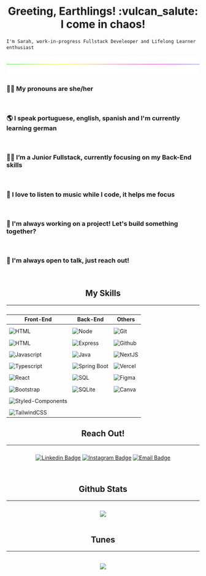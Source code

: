 <div align="center">
<h1> Greeting, Earthlings! :vulcan_salute: I come in chaos!</h1>
</div>  

```
I'm Sarah, work-in-progress Fullstack Develeoper and Lifelong Learner enthusiast
```

<img src="https://raw.githubusercontent.com/Sabyasachi-Seal/Sabyasachi-Seal/ouput/divider.gif" width="100%" height="50"/>



### 🧙‍♀️ My pronouns are she/her
<br>

### 🌎 I speak portuguese, english, spanish and I'm currently learning german
<br>

### 👩‍🎓 I’m a Junior Fullstack, currently focusing on my Back-End skills
<br>

### 🤘 I love to listen to music while I code, it helps me focus
<br>

### 🚧 I'm always working on a project! Let's build something together?
<br>

### 🌈 I'm always open to talk, just reach out!
</br>


## <div align="center">My Skills</div> 
---
<div align="center" style="margin-top: 24px">

| Front-End | Back-End | Others |
| ----------| ---------| ------ |
| <img src="https://cdn-icons-png.flaticon.com/512/732/732212.png" width="25" height="25" style="margin-top: 8px" alt="HTML"/> | <img src="https://static-00.iconduck.com/assets.00/node-js-icon-454x512-nztofx17.png" width="25" height="25" style="margin-top: 8px" alt="Node"/> | <img src="https://git-scm.com/images/logos/downloads/Git-Icon-1788C.png" width="25" height="25" style="margin-top: 8px" alt="Git"/> |
| <img src="https://cdn-icons-png.flaticon.com/512/732/732190.png" width="25" height="25"  style="margin-top: 8px" alt="HTML"/> | <img src="https://upload.wikimedia.org/wikipedia/commons/thumb/8/88/Status_iucn_EX_icon.svg/480px-Status_iucn_EX_icon.svg.png" width="25" height="25" style="margin-top: 8px" alt="Express"/> | <img src="https://www.nicepng.com/png/full/52-520535_free-files-github-github-icon-png-white.png" width="25" height="25" style="margin-top: 8px" alt="Github"/> |
| <img src="https://cdn-icons-png.flaticon.com/512/5968/5968292.png" width="25" height="25"  style="margin-top: 8px"  alt="Javascript"/> | <img src="https://cdn-icons-png.flaticon.com/512/226/226777.png" width="25" height="25" style="margin-top: 8px" alt="Java"/> | <img src="https://files.raycast.com/4dnlt8m2mcb98bzc4zb8pggc4csi" width="25" height="25" style="margin-top: 8px" alt="NextJS"/> |
| <img src="https://cdn-icons-png.flaticon.com/512/5968/5968381.png" width="25" height="25"  style="margin-top: 8px"  alt="Typescript"/> | <img src="https://img.icons8.com/color/512/spring-logo.png" width="25" height="25" style="margin-top: 8px" alt="Spring Boot"/> | <img src="https://karmanivero.us/assets/images/logo-vercel.png" width="25" height="25" style="margin-top: 8px" alt="Vercel"/> |
| <img src="https://upload.wikimedia.org/wikipedia/commons/thumb/a/a7/React-icon.svg/2300px-React-icon.svg.png" width="25" height="25"  style="margin-top: 8px"  alt="React"/> | <img src="https://cdn-icons-png.flaticon.com/512/4248/4248443.png" width="25" height="25" style="margin-top: 8px" alt="SQL"/> | <img src="https://cdn-icons-png.flaticon.com/512/5968/5968705.png" width="25" height="25"  style="margin-top: 8px"  alt="Figma"/> |
| <img src="https://cdn-icons-png.flaticon.com/512/5968/5968672.png" width="25" height="25"  style="margin-top: 8px"  alt="Bootstrap"/> | <img src="https://upload.wikimedia.org/wikipedia/commons/thumb/9/97/Sqlite-square-icon.svg/1200px-Sqlite-square-icon.svg.png" width="25" height="25" style="margin-top: 8px" alt="SQLite"/> | <img src="https://upload.wikimedia.org/wikipedia/commons/0/08/Canva_icon_2021.svg" width="25" height="25"  style="margin-top: 8px"  alt="Canva"/> |
| <img src="https://styled-components.com/logo.png" width="25" height="25"  style="margin-top: 8px"  alt="Styled-Components"/> |   |   |
| <img src="https://upload.wikimedia.org/wikipedia/commons/thumb/d/d5/Tailwind_CSS_Logo.svg/768px-Tailwind_CSS_Logo.svg.png" width="25" height="25"  style="margin-top: 8px"  alt="TailwindCSS"/> |   |  |

</div>

## <div align="center">Reach Out!</div>
---

<div align="center" style="margin-top: 24px">

[![Linkedin Badge](https://img.shields.io/badge/-Sarah%20Schneider-7900ff?style=flat-square&logo=Linkedin&logoColor=white&link=https://www.linkedin.com/in/sarahmurebs/)](https://www.linkedin.com/in/sarahmurebs/)
[![Instagram Badge](https://img.shields.io/badge/-Sarah%20Schneider-7900ff?style=flat-square&logo=Instagram&logoColor=white&link=https://www.instagram.com/ssch.codes/)](https://www.instagram.com/ssch.codes/)
[![Email Badge](https://img.shields.io/badge/-Email%20Me-7900ff?style=flat-square&logo=MicrosoftOutlook&logoColor=white&link=mailto:mureb_rosa@hotmail.com)](mailto:mureb_rosa@hotmail.com)
</div>  

<br/>  


## <div align="center">Github Stats </div>
----
<div align="center" style="margin-top: 24px">
<img src="https://github-readme-stats.vercel.app/api/top-langs/?username=ssschneider&theme=synthwave&hide_border=false&include_all_commits=false&count_private=false&layout=compact" align="center">
</div>  

<br/> 

## <div align="center">Tunes </div>
----
<br/>  

<div align="center"><img src="https://spotify-github-profile.vercel.app/api/view?uid=sarahmurebs&cover_image=true&theme=default&show_offline=false&background_color=121212&interchange=false&bar_color=7900ff&bar_color_cover=true" /></div>  

<br/>
